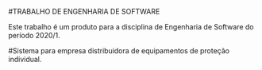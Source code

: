 #TRABALHO DE ENGENHARIA DE SOFTWARE

Este trabalho é um produto para a disciplina de Engenharia de Software do período 2020/1.

#Sistema para empresa distribuidora de equipamentos de proteção individual.
